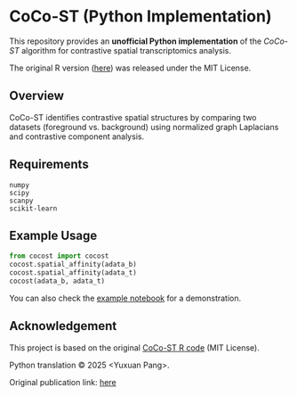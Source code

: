 # CoCo-ST (Python Implementation)

This repository provides an **unofficial Python implementation** of the *CoCo-ST* algorithm for contrastive spatial transcriptomics analysis.

The original R version ([here](https://github.com/WuLabMDA/CoCo-ST/tree/main)) was released under the MIT License.

## Overview

CoCo-ST identifies contrastive spatial structures by comparing two datasets (foreground vs. background) using normalized graph Laplacians and contrastive component analysis.

## Requirements

```
numpy
scipy
scanpy
scikit-learn
```

## Example Usage

```python
from cocost import cocost
cocost.spatial_affinity(adata_b)
cocost.spatial_affinity(adata_t)
cocost(adata_b, adata_t)
```

You can also check the [example notebook](./example.ipynb) for a demonstration.

## Acknowledgement

This project is based on the original [CoCo-ST R code](https://github.com/WuLabMDA/CoCo-ST/tree/main) (MIT License).

Python translation © 2025 \<Yuxuan Pang\>.

Original publication link: [here](https://www.nature.com/articles/s41556-025-01781-z)
